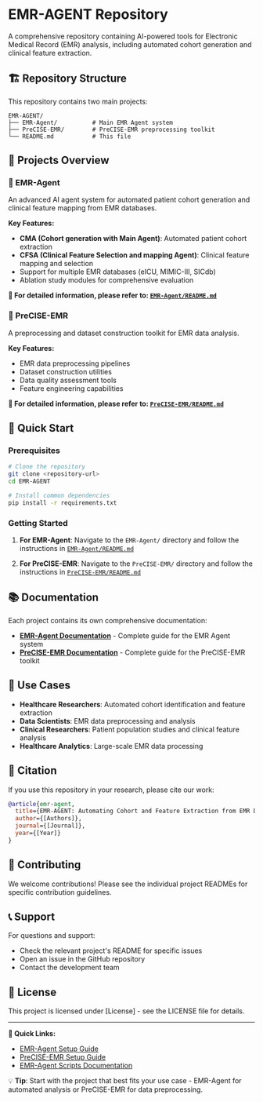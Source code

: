 # EMR-AGENT Repository

A comprehensive repository containing AI-powered tools for Electronic Medical Record (EMR) analysis, including automated cohort generation and clinical feature extraction.

## 🏗️ Repository Structure

This repository contains two main projects:

```
EMR-AGENT/
├── EMR-Agent/          # Main EMR Agent system
├── PreCISE-EMR/        # PreCISE-EMR preprocessing toolkit  
└── README.md           # This file
```

## 📁 Projects Overview

### 🤖 EMR-Agent
An advanced AI agent system for automated patient cohort generation and clinical feature mapping from EMR databases.

**Key Features:**
- **CMA (Cohort generation with Main Agent)**: Automated patient cohort extraction
- **CFSA (Clinical Feature Selection and mapping Agent)**: Clinical feature mapping and selection
- Support for multiple EMR databases (eICU, MIMIC-III, SICdb)
- Ablation study modules for comprehensive evaluation

**📖 For detailed information, please refer to: [`EMR-Agent/README.md`](EMR-Agent/README.md)**

### 🔧 PreCISE-EMR  
A preprocessing and dataset construction toolkit for EMR data analysis.

**Key Features:**
- EMR data preprocessing pipelines
- Dataset construction utilities
- Data quality assessment tools
- Feature engineering capabilities

**📖 For detailed information, please refer to: [`PreCISE-EMR/README.md`](PreCISE-EMR/README.md)**

## 🚀 Quick Start

### Prerequisites
```bash
# Clone the repository
git clone <repository-url>
cd EMR-AGENT

# Install common dependencies
pip install -r requirements.txt
```

### Getting Started

1. **For EMR-Agent**: Navigate to the `EMR-Agent/` directory and follow the instructions in [`EMR-Agent/README.md`](EMR-Agent/README.md)

2. **For PreCISE-EMR**: Navigate to the `PreCISE-EMR/` directory and follow the instructions in [`PreCISE-EMR/README.md`](PreCISE-EMR/README.md)

## 📚 Documentation

Each project contains its own comprehensive documentation:

- **[EMR-Agent Documentation](EMR-Agent/README.md)** - Complete guide for the EMR Agent system
- **[PreCISE-EMR Documentation](PreCISE-EMR/README.md)** - Complete guide for the PreCISE-EMR toolkit

## 🎯 Use Cases

- **Healthcare Researchers**: Automated cohort identification and feature extraction
- **Data Scientists**: EMR data preprocessing and analysis
- **Clinical Researchers**: Patient population studies and clinical feature analysis
- **Healthcare Analytics**: Large-scale EMR data processing

## 📄 Citation

If you use this repository in your research, please cite our work:

```bibtex
@article{emr-agent,
  title={EMR-AGENT: Automating Cohort and Feature Extraction from EMR Databases},
  author={[Authors]},
  journal={[Journal]},
  year={[Year]}
}
```

## 🤝 Contributing

We welcome contributions! Please see the individual project READMEs for specific contribution guidelines.

## 📞 Support

For questions and support:
- Check the relevant project's README for specific issues
- Open an issue in the GitHub repository
- Contact the development team

## 📝 License

This project is licensed under [License] - see the LICENSE file for details.

---

**🔗 Quick Links:**
- [EMR-Agent Setup Guide](EMR-Agent/README.md#quick-start)
- [PreCISE-EMR Setup Guide](PreCISE-EMR/README.md)
- [EMR-Agent Scripts Documentation](EMR-Agent/README.md#script-description)

💡 **Tip**: Start with the project that best fits your use case - EMR-Agent for automated analysis or PreCISE-EMR for data preprocessing.